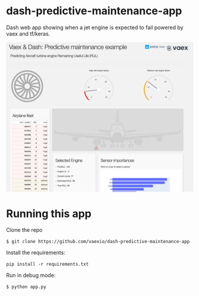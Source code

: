 # dash-predictive-maintenance-app
Dash web app showing when a jet engine is expected to fail powered by vaex and tf/keras.

![img](cover.png)

# Running this app

Clone the repo
```
$ git clone https://github.com/vaexio/dash-predictive-maintenance-app
```

Install the requirements:
```
pip install -r requirements.txt
```

Run in debug mode:
```
$ python app.py
```
